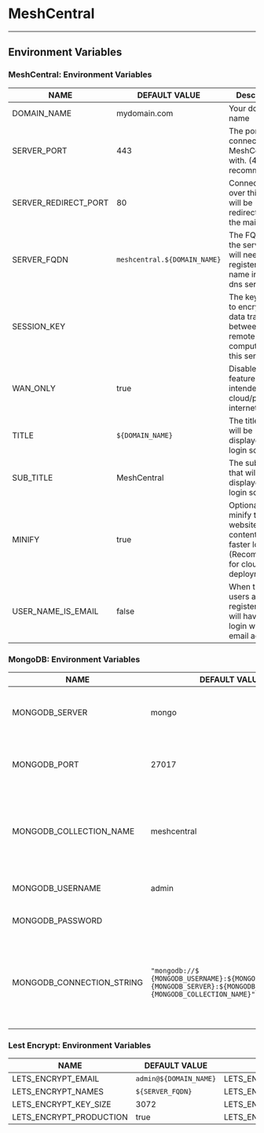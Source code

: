 # MeshCentral
---
## Environment Variables

### MeshCentral: Environment Variables
NAME | DEFAULT VALUE | Description
-|-|-
DOMAIN_NAME | mydomain.com | Your domain name
SERVER_PORT | 443 | The port to connect to MeshCentral with. (443 is recommended)
SERVER_REDIRECT_PORT | 80 | Connections over this port will be redirected to the main port.
SERVER_FQDN | `meshcentral.${DOMAIN_NAME}` | The FQDN of the server. You will need register this name in your dns server. 
SESSION_KEY |  | The key used to encrypt the data transfers between remote computers and this server
WAN_ONLY | true | Disables LAN features and is intended for cloud/public internet access. 
TITLE | `${DOMAIN_NAME}` | The title that will be displayed at the login screen
SUB_TITLE | MeshCentral | The subtitle that will be displayed at the login screen
MINIFY | true | Optionally minify the websites content for faster loading. (Recommended for cloud deployments)
USER_NAME_IS_EMAIL | false | When true, users are registers and will have to login with their email address. 

### MongoDB: Environment Variables
NAME | DEFAULT VALUE | Description
-|-|-
MONGODB_SERVER | mongo | The IP for FQDN of the remote MongoDB server. 
MONGODB_PORT | 27017 | The port to connect to the remote MongoDB server. 
MONGODB_COLLECTION_NAME | meshcentral | The collection name for the MeshCentral database in the remote MongoDB server. 
MONGODB_USERNAME | admin | The MongoDB username
MONGODB_PASSWORD |  | The MongoDB Password
MONGODB_CONNECTION_STRING | `"mongodb://$ {MONGODB_USERNAME}:${MONGODB_PASSWORD}@$ {MONGODB_SERVER}:${MONGODB_PORT}/$ {MONGODB_COLLECTION_NAME}"` | The connection string used to authenticate with the remote MongoDB server. 

### Lest Encrypt: Environment Variables
NAME | DEFAULT VALUE | Description
-|-|-
LETS_ENCRYPT_EMAIL | `admin@${DOMAIN_NAME}` | LETS_ENCRYPT_EMAIL
LETS_ENCRYPT_NAMES | `${SERVER_FQDN}` | LETS_ENCRYPT_NAMES
LETS_ENCRYPT_KEY_SIZE | 3072 | LETS_ENCRYPT_KEY_SIZE
LETS_ENCRYPT_PRODUCTION | true | LETS_ENCRYPT_PRODUCTION